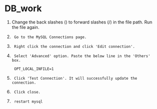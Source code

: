# DB_work

1. Change the back slashes (\) to forward slashes (/) in the file path. Run the file again. 

2.      Go to the MySQL Connections page. 

3.      Right click the connection and click 'Edit connection'. 

4.      Select 'Advanced' option. Paste the below line in the 'Others' box.

        OPT_LOCAL_INFILE=1

5.      Click 'Test Connection'. It will successfully update the connection. 

6.      Click close. 
    
7.      restart mysql
